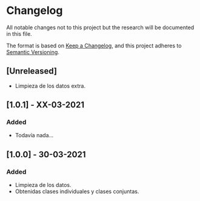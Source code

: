 # Changelog
All notable changes not to this project but the research will be documented in this file.

The format is based on [Keep a Changelog](https://keepachangelog.com/en/1.0.0/),
and this project adheres to [Semantic Versioning](https://semver.org/spec/v2.0.0.html).

## [Unreleased]
- Limpieza de los datos extra.

## [1.0.1] - XX-03-2021
### Added
- Todavía nada...

## [1.0.0] - 30-03-2021
### Added
- Limpieza de los datos.
- Obtenidas clases individuales y clases conjuntas.